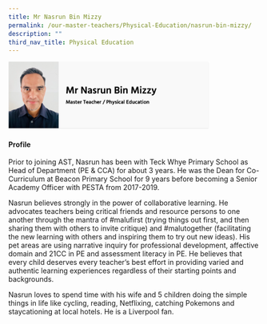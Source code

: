 ```yaml
---
title: Mr Nasrun Bin Mizzy
permalink: /our-master-teachers/Physical-Education/nasrun-bin-mizzy/
description: ""
third_nav_title: Physical Education
---
```

<img src="/images/Mr%20Nasrun.png" style="width:80%">

#### Profile

Prior to joining AST, Nasrun has been with Teck Whye Primary School as Head of Department (PE & CCA) for about 3 years. He was the Dean for Co-Curriculum at Beacon Primary School for 9 years before becoming a Senior Academy Officer with PESTA from 2017-2019.

Nasrun believes strongly in the power of collaborative learning. He advocates teachers being critical friends and resource persons to one another through the mantra of #malufirst (trying things out first, and then sharing them with others to invite critique) and #malutogether (facilitating the new learning with others and inspiring them to try out new ideas). His pet areas are using narrative inquiry for professional development, affective domain and 21CC in PE and assessment literacy in PE. He believes that every child deserves every teacher’s best effort in providing varied and authentic learning experiences regardless of their starting points and backgrounds.

Nasrun loves to spend time with his wife and 5 children doing the simple things in life like cycling, reading, Netflixing, catching Pokemons and staycationing at local hotels. He is a Liverpool fan.